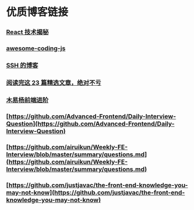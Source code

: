 # 优质博客链接

### [React 技术揭秘](https://react.iamkasong.com)

### [awesome-coding-js](http://www.conardli.top/docs/JavaScript/)

### [SSH 的博客](https://ssh-blog.vercel.app/652239833/)

### [阅读完这 23 篇精选文章，绝对不亏](https://mp.weixin.qq.com/s/Mt0B_z585G8kfPwYQxXcEw)

### [木易杨前端进阶](https://muyiy.cn/question/)

### [https://github.com/Advanced-Frontend/Daily-Interview-Question](https://github.com/Advanced-Frontend/Daily-Interview-Question)

### [https://github.com/airuikun/Weekly-FE-Interview/blob/master/summary/questions.md](https://github.com/airuikun/Weekly-FE-Interview/blob/master/summary/questions.md)

### [https://github.com/justjavac/the-front-end-knowledge-you-may-not-know](https://github.com/justjavac/the-front-end-knowledge-you-may-not-know)
